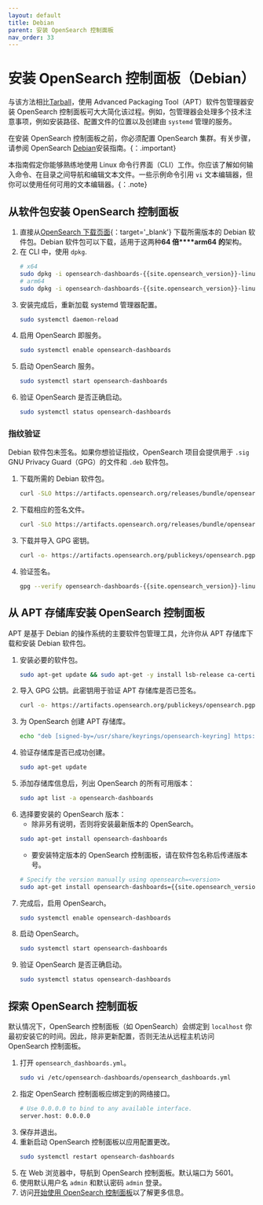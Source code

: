 ```yaml
---
layout: default
title: Debian
parent: 安装 OpenSearch 控制面板
nav_order: 33
---
```


# 安装 OpenSearch 控制面板（Debian）

与该方法相比[Tarball]({{site.url}}{{site.baseurl}}/install-and-configure/install-dashboards/tar/)，使用 Advanced Packaging Tool（APT）软件包管理器安装 OpenSearch 控制面板可大大简化该过程。例如，包管理器会处理多个技术注意事项，例如安装路径、配置文件的位置以及创建由 `systemd` 管理的服务。

在安装 OpenSearch 控制面板之前，你必须配置 OpenSearch 集群。有关步骤，请参阅 OpenSearch [Debian]({{site.url}}{{site.baseurl}}/install-and-configure/install-opensearch/debian/)安装指南。{：.important}

本指南假定你能够熟练地使用 Linux 命令行界面（CLI）工作。你应该了解如何输入命令、在目录之间导航和编辑文本文件。一些示例命令引用 `vi` 文本编辑器，但你可以使用任何可用的文本编辑器。{：.note}

## 从软件包安装 OpenSearch 控制面板

1. 直接从[OpenSearch 下载页面](https://opensearch.org/downloads.html){：target='\_blank'} 下载所需版本的 Debian 软件包。Debian 软件包可以下载，适用于这两种**64 倍****arm64 的**架构。
1. 在 CLI 中，使用 `dpkg`.
   ```bash
   # x64
   sudo dpkg -i opensearch-dashboards-{{site.opensearch_version}}-linux-x64.deb
   # arm64
   sudo dpkg -i opensearch-dashboards-{{site.opensearch_version}}-linux-arm64.deb
   ```
1. 安装完成后，重新加载 systemd 管理器配置。
    ```bash
    sudo systemctl daemon-reload
    ```
1. 启用 OpenSearch 即服务。
    ```bash
    sudo systemctl enable opensearch-dashboards
    ```
1. 启动 OpenSearch 服务。
    ```bash
    sudo systemctl start opensearch-dashboards
    ```
1. 验证 OpenSearch 是否正确启动。
    ```bash
    sudo systemctl status opensearch-dashboards
    ```

### 指纹验证

Debian 软件包未签名。如果你想验证指纹，OpenSearch 项目会提供用于 `.sig` GNU Privacy Guard（GPG）的文件和 `.deb` 软件包。

1. 下载所需的 Debian 软件包。
   ```bash
   curl -SLO https://artifacts.opensearch.org/releases/bundle/opensearch-dashboards/{{site.opensearch_version}}/opensearch-dashboards-{{site.opensearch_version}}-linux-x64.deb
   ```
1. 下载相应的签名文件。
   ```bash
   curl -SLO https://artifacts.opensearch.org/releases/bundle/opensearch-dashboards/{{site.opensearch_version}}/opensearch-dashboards-{{site.opensearch_version}}-linux-x64.deb.sig
   ```
1. 下载并导入 GPG 密钥。
   ```bash
   curl -o- https://artifacts.opensearch.org/publickeys/opensearch.pgp | gpg --import -
   ```
1. 验证签名。
   ```bash
   gpg --verify opensearch-dashboards-{{site.opensearch_version}}-linux-x64.deb.sig opensearch-dashboards-{{site.opensearch_version}}-linux-x64.deb
   ```

## 从 APT 存储库安装 OpenSearch 控制面板

APT 是基于 Debian 的操作系统的主要软件包管理工具，允许你从 APT 存储库下载和安装 Debian 软件包。

1. 安装必要的软件包。
   ```bash
   sudo apt-get update && sudo apt-get -y install lsb-release ca-certificates curl gnupg2
   ```
1. 导入 GPG 公钥。此密钥用于验证 APT 存储库是否已签名。
    ```bash
    curl -o- https://artifacts.opensearch.org/publickeys/opensearch.pgp | sudo gpg --dearmor --batch --yes -o /usr/share/keyrings/opensearch-keyring
    ```
1. 为 OpenSearch 创建 APT 存储库。
   ```bash
   echo "deb [signed-by=/usr/share/keyrings/opensearch-keyring] https://artifacts.opensearch.org/releases/bundle/opensearch-dashboards/2.x/apt stable main" | sudo tee /etc/apt/sources.list.d/opensearch-dashboards-2.x.list
   ```
1. 验证存储库是否已成功创建。
    ```bash
    sudo apt-get update
    ```
1. 添加存储库信息后，列出 OpenSearch 的所有可用版本：
   ```bash
   sudo apt list -a opensearch-dashboards
   ```
1. 选择要安装的 OpenSearch 版本：
   - 除非另有说明，否则将安装最新版本的 OpenSearch。
   ```bash
   sudo apt-get install opensearch-dashboards
   ```
   - 要安装特定版本的 OpenSearch 控制面板，请在软件包名称后传递版本号。
   ```bash
   # Specify the version manually using opensearch=<version>
   sudo apt-get install opensearch-dashboards={{site.opensearch_version}}
   ```
1. 完成后，启用 OpenSearch。
    ```bash
    sudo systemctl enable opensearch-dashboards
    ```
1. 启动 OpenSearch。
    ```bash
    sudo systemctl start opensearch-dashboards
    ```
1. 验证 OpenSearch 是否正确启动。
    ```bash
    sudo systemctl status opensearch-dashboards
    ```

## 探索 OpenSearch 控制面板

默认情况下，OpenSearch 控制面板（如 OpenSearch）会绑定到 `localhost` 你最初安装它的时间。因此，除非更新配置，否则无法从远程主机访问 OpenSearch 控制面板。

1. 打开 `opensearch_dashboards.yml`。
    ```bash
    sudo vi /etc/opensearch-dashboards/opensearch_dashboards.yml
    ```
1. 指定 OpenSearch 控制面板应绑定到的网络接口。
    ```bash
    # Use 0.0.0.0 to bind to any available interface.
    server.host: 0.0.0.0
    ```
1. 保存并退出。
1. 重新启动 OpenSearch 控制面板以应用配置更改。
    ```bash
    sudo systemctl restart opensearch-dashboards
    ```
1. 在 Web 浏览器中，导航到 OpenSearch 控制面板。默认端口为 5601。
1. 使用默认用户名 `admin` 和默认密码 `admin` 登录。
1. 访问[开始使用 OpenSearch 控制面板]({{site.url}}{{site.baseurl}}/dashboards/index/)以了解更多信息。

